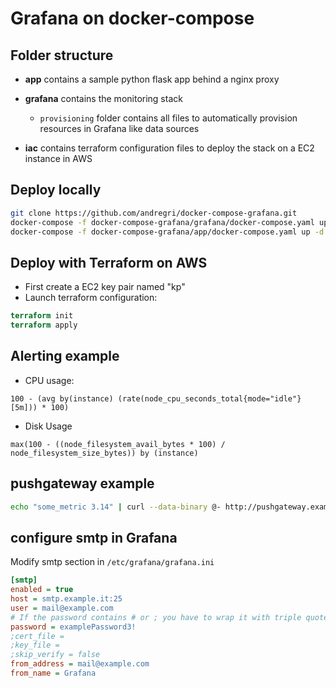 # Grafana on docker-compose

## Folder structure

- **app** contains a sample python flask app behind a nginx proxy

- **grafana** contains the monitoring stack
    - `provisioning` folder contains all files to automatically provision resources in Grafana like data sources

- **iac** contains terraform configuration files to deploy the stack on a EC2 instance in AWS

## Deploy locally
```bash
git clone https://github.com/andregri/docker-compose-grafana.git
docker-compose -f docker-compose-grafana/grafana/docker-compose.yaml up -d
docker-compose -f docker-compose-grafana/app/docker-compose.yaml up -d
```

## Deploy with Terraform on AWS
- First create a EC2 key pair named "kp"
- Launch terraform configuration:
```tf
terraform init
terraform apply
```

## Alerting example

- CPU usage:
```
100 - (avg by(instance) (rate(node_cpu_seconds_total{mode="idle"}[5m])) * 100)
```
- Disk Usage
```
max(100 - ((node_filesystem_avail_bytes * 100) / node_filesystem_size_bytes)) by (instance)
```

## pushgateway example

```bash
echo "some_metric 3.14" | curl --data-binary @- http://pushgateway.example.org:9091/metrics/job/some_job
```

## configure smtp in Grafana

Modify smtp section in `/etc/grafana/grafana.ini`

```ini
[smtp]
enabled = true
host = smtp.example.it:25
user = mail@example.com
# If the password contains # or ; you have to wrap it with triple quotes. Ex """#password;"""
password = examplePassword3!
;cert_file =
;key_file =
;skip_verify = false
from_address = mail@example.com
from_name = Grafana
```